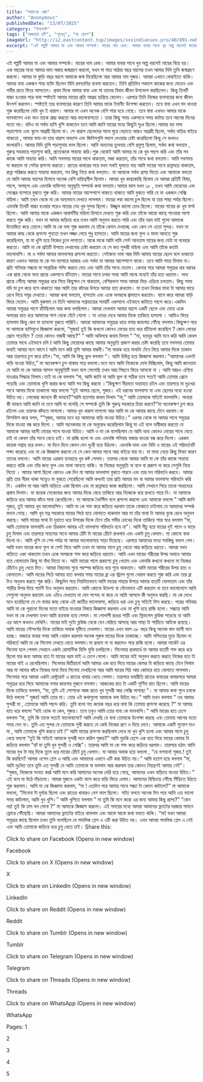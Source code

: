 ```yaml
---
title: "সন্তানের প্রেম"
author: "Anonymous"
publishedDate: "13/07/2025"
category: "ইনসেস্ট"
tags: ["অজাচার চটি", "গৃহবধূ", "মা ছেলে"]
imageUrl: "http://i2.eastcontent.top/images/xxxindiansex.pro/40/891-neha.jpg"
excerpt: "এই গল্পটি আমার মা এবং আমার সম্পর্কে। মায়ের নাম রেখা। আমার বাবার সাথে খুব অল্প বয়সেই মায়ের বিয়ে হয়। এক বছরের মধ্যে আমার দাদা অজয় জন্মগ্রহণ করলো, যখন মা মাত্র আঠার বছর বয়সের তখন আমার দিদি তুলি জন্মগ্..."
---
```


এই গল্পটি আমার মা এবং আমার সম্পর্কে। মায়ের নাম রেখা। আমার বাবার সাথে খুব অল্প বয়সেই মায়ের বিয়ে হয়। এক বছরের মধ্যে আমার দাদা অজয় জন্মগ্রহণ করলো, যখন মা মাত্র আঠার বছর বয়সের তখন আমার দিদি তুলি জন্মগ্রহণ করলো। আমার মা কুড়ি বছর বয়সে আমাকে জন্ম দিয়েছিলো আর আমার নাম সুজয়। আমরা এখানে বোম্বাইতে থাকি।আমার বাবা একজন শান্ত ব্যক্তি ছিলেন যিনি রফতানির ব্যবসা করতেন। তিনি প্রতিদিন সকালে কাজের জন্য যেতেন এবং গভীর রাতে ফিরে আসতেন। প্রথম দিকে আমার বাবা এবং মা তাদের বিবাহ জীবন উপভোগ করছিলেন। কিন্তু তিনটি বাচ্চা হওয়ার পরে বাবা স্পষ্টতই আমার মায়ের প্রতি আগ্রহ হারিয়ে ফেলেন। এরপরে তিনি নিজের ব্যবসায়ের জন্য জীবন উৎসর্গ করলেন। স্পষ্টতই তার ব্যবসায়ের কারণে তিনি আমার মাকে ইদানীং উপেক্ষা করতেন। তবে বাবা এখন মদ খাওয়া শুরু করেছিলো যেটা খুব ই খারাপ। আমার মা এখন অনেক বেশি শান্ত হয়ে গেছে। তবে বাবা এখনও আমার মাকে ভালবাসেন এবং মাও তাকে শ্রদ্ধা করতো আর ভালোবাসতো । তারা কিছু সময় একসাথে সময় কাটায় তবে আগের দিনের মতো নয়। যদিও মা সর্বদা হাসি খুশি থাকতেন তবে আমি জানি মায়ের মধ্যে কিছুটা দুঃখ ছিলো।আমার বড় দাদা পড়াশোনা এবং স্কুলে আগ্রহী ছিলো না। সে খারাপ ছেলেদের সাথে ঘুরে বেড়াতে আরও আগ্রহী ছিলো, সর্বদা বাড়ির বাইরে থাকতো , আমার বাবা-মা তার খারাপ অভ্যাস এবং জিনিসগুলি বদলে দেওয়ার চেষ্টা করেছিলো কিন্তু সে কখনও বদলায়নি। আমার দিদি তুলি পড়াশুনায় ভাল ছিলো। আমি অন্যদের তুলনায় বেশি প্রফুল্ল ছিলাম, সর্বদা কথা বলতাম , গুরুত্ব সহকারে পড়াশুনা করি, প্রত্যেককে সাহায্য করি।শুরু থেকেই আমি আমার মা কে খুব পছন্দ করি এবং তাঁর সব কাজে আমি সাহায্য করি। আমি সবসময় মায়ের সাথে থাকতাম, মজা করতাম, তাঁর সাথে কথা বলতাম। আমি সবসময় যা করতাম মা সেটার প্রশংসা করতো। রাতের খাবারের পরে যখন সবাই ঘুমাতে যায় আমি মায়ের সাথে রান্নাঘরে থাকতাম, রান্না পরিষ্কার করতে সাহায্য করতাম, সব কিছু নিয়ে কথা বলতাম। মা আমাকে সর্বদা প্রশয় দিতো এবং আমাকে বলতো যে আমি আমার বয়সের হিসাবে অনেক বেশি দায়িত্বশীল ছিলাম। আমরা খুব কাছাকাছি ছিলাম যে আমরা প্রতিটি বিষয়, পছন্দ, অপছন্দ এবং এমনকি ব্যক্তিগত অনুভূতি সম্পর্কে কথা বলতাম।আমার বয়স যখন ১৮ , তখন আমি মেয়েদের এবং সেক্সের ব্যাপারে বুঝতে শুরু করি। আমার মায়ের আশেপাশে থাকতে থাকতে আমি বুঝতে পারি যে মা একজন সেক্সি মহিলা। আমি তখন থেকে মা কে অন্যভাবে দেখতে লাগলাম। মায়ের লম্বা কালো চুল ছিলো যা তার পাছা পর্যন্ত ছিলো। এমনকি তিনটি বাচ্চা হওয়ার পরেও মায়ের দেহ খুব সুন্দর ছিলো। উজ্জ্বল কালো চোখ ছিলো। মায়ের গায়ের রং খুব ফর্সা ছিলো। আমি আমার মাকে একজন আকর্ষণীয় মহিলা হিসাবে দেখতে শুরু করি এবং তাঁকে আরো কাছে পাওয়ার আশা করতে শুরু করি। যখন মা আমায় জড়িয়ে ধরে তখন আমি অনুভব করতে পারি এবং তাঁর নরম মাই গুলো আমাকে উত্তেজিত করে তোলে।আমি মা কে বলা শুরু করলাম যে তাঁকে কেমন দেখাচ্ছে এবং কেন সে এতো সুন্দর। যখন মা আমার কাছ থেকে প্রশংসা শুনতো তখন লজ্জা পেয়ে শুধু হাসতো। আমি মায়ের জন্য ফুল ও মালা আনতে শুরু করেছিলাম, যা মা খুশি হয়ে নিজের চুলে লাগতো। মাঝে মাঝে আমি দামি সেন্ট আনতাম মায়ের জন্য যেটা মা ব্যবহার করতো। আমি মা কে প্রতিটি উপায়ে দেখানোর চেষ্টা করতাম যে সে কত সুন্দরী মহিলা এবং আমি তাঁকে কতটা ভালোবাসি। মা ও সর্বদা আমার ভালবাসার প্রশংসা করতো। সেইজন্য দাদা আর দিদি আমায় মায়ের ছেলে বলে ডাকতো কারণ এখনও আমার মা কে সব ব্যাপারে দরকার এবং সর্বদা মা আমার আশেপাশে থাকে। তবে আমি পাত্তা দিলাম না।
প্রতি শনিবার সন্ধ্যায় মা সাপ্তাহিক শপিং করতে যেত এবং আমি তাঁর সাথে যেতাম। কেনার পরে আমরা সমুদ্রের ধার বরাবর এক প্রান্ত থেকে অন্য প্রান্তে একসাথে হাঁটতাম। মায়ের সাথে চলার সময় আমি মাঝে মধ্যেই তাঁর হাত ধরতাম। অন্য প্রান্তে পৌঁছে আমরা সমুদ্রের ধরে গিয়ে কিছুক্ষন সে থাকতাম, বেশিরভাগ সময় আমরা ভিড় এড়িয়ে চলতাম। কিছু সময় যদি মা চুপ করে বসে থাকতো আর আমি তার কাঁধের উপরে আমার হাত রাখতাম। মা তখন নিজের মাথা টা আমার ঘাড়ে রেখে দিয়ে সমুদ্র দেখতো। আমরা কথা বলতাম, হাসতাম এবং একে অপরকে জ্বালাতন করতাম। বাসে করে আমরা বাড়ি ফিরে যেতাম। আমি বুঝলাম যে তিনি আমাদের সপ্তাহান্তের সময়টি একসাথে এইভাবে কাটাতে পছন্দ করে।একদিন আমরা সমুদ্রের পাশে হাঁটছিলাম আর কথা বলছিলাম। আমরা দেখলাম আমার বয়সে একটি ছেলে এবং মেয়ে একে অপরের হাত ধরে আমাদের পাশ থেকে হেঁটে গেলো । মা ওদের দেখে আমার দিকে তাকিয়ে হাসলো । আমিও ফিরে হাসলাম কিন্তু কেন মা হাসলো বুঝতে পারিনি। আমরা আমাদের সমুদ্রের ধারে বসার জায়গায় পৌঁছে বসলাম।কিছুক্ষণ পরে মা আমাকে হাসিমুখে জিজ্ঞাসা করলো, “সুজয়! তুই কি কখনো কোনও মেয়ের হাত ধরে হাঁটাচলা করেছিস ? কোন মেয়ের প্রেমে পড়েছিস ? তোর কোনও বান্ধবী আছে?” ” আমি অবিলম্বে জবাব দিলাম ” “মা, যতদূর আমি মনে করি আমি কেবল তোমার সাথে এইভাবে চলি I আমি কিছু মেয়েদের কাছে আমার অনুভূতি প্রকাশ করার চেষ্টা করেছি তবে সবসময় তোমার কথাই আমার মনে আসে I আমি মনে করি তুমি আমার বান্ধবী।”মা অবাক হয়ে মাথাটা টেনে নিয়ে আমার দিকে তাকাল আর তারপরে চুপ করে রইল।”মা, আমি কি কিছু ভুল বললাম “। আমি উদ্বিগ্ন হয়ে জিজ্ঞাসা করলাম।”আমাদের এখনই বাড়ি যাওয়া উচিত,” মা অনেকক্ষণ চুপ থাকার পরে বললো।মনে মনে আমি নিজেকে দোষ দিচ্ছিলাম, কিন্তু আমি জানতাম যে আমি মা কে আমার আসল অনুভূতিটি যখন বলে ফেলেছি তখন আর পিছনে ফিরে আসবো না । আমি আরও এগিয়ে যাওয়ার সিদ্ধান্ত নিলাম।তাই মা কে বললাম “মা, আমি জানি না আমি ভুল বা সঠিক তবে সত্যই আমি তোমার প্রেমে পড়েছি এবং তোমাকে খুশি করার জন্য আমি সব কিছু করবো ।”কিছুক্ষণ নীরবতা অব্যাহত রইল এবং তারপরে মা দুঃখের সাথে আমার দিকে তাকালো আর বললো “তুই আমার ছেলে, সুজয়। এই ধরনের ভালবাসা মা এবং ছেলের মধ্যে হওয়া উচিত নয়। লোকেরা জানলে কী ভাববে?”আমি হতাশায় জবাব দিলাম “মা,” আমি তোমাকে সত্যিই ভালবাসি। অন্যরা কী ভাববে আমি জানি না তবে আমি যা বলেছি সে সম্পর্কে তুমি কি গুরুত্ব সহকারে চিন্তা করবে?”মা অনেকক্ষণ চুপ করে রইলো এবং তারপর কাঁদতে লাগলো। আমার খুব খারাপ লাগলো আর আমি মা কে আমার কাছে টেনে ধরলাম।মা ফিসফিস করে বলল, “”সুজয়, আমার মনে হয় আমাদের বাড়ি যাওয়া উচিত।”
এরপর থেকে মা আমার সাথে সমুদ্রের দিকে যাওয়া বন্ধ করে দিলো । আমি অনেকবার মা কে অনুরোধ করেছিলাম কিন্তু মা এই বলে অস্বীকার করতো যে আমাকে আমার বয়সী মেয়ের সাথে যাওয়া উচিত। আমি ও মা কে বলেছিলাম যে আমি অন্য কোনও মেয়ের সাথে যেতে চাই না কেবল তাঁর সাথে যেতে চাই। মা রাজি হলো না এবং এমনকি শনিবার বাজার যাওয়া বন্ধ করে দিলো। এরকম কয়েক সপ্তাহ ধরে চলল। মা দিনে দিনে কেমন যেন দুঃখী হয়ে উঠলো। এমনকি দাদা এবং দিদি ও মায়ের এই পরিবর্তনটি লক্ষ্য করেছে এবং মা কে জিজ্ঞাসা করলো যে সে কেন আমার সাথে আর বাইরে যায় না।
মা মাথা নেড়ে কিছু মিথ্যা কারণ তাদের বললো। আমি মায়ের এরকম ব্যবহারে খুব কষ্ট পেলাম।
তারপর থেকে আবার আমি মা কে তাঁর কাজে সাহায্য করতে থাকি এবং তাঁর জন্য ফুল এবং মালা আনতে থাকি। মা নিজের অনুভূতি না বলে বা প্রকাশ না করে সেগুলি নিয়ে নিতো । আমার আশা ছিলো কোনও এক দিন মা আমার ভালবাসা বুঝতে পারবে এবং তার মন পরিবর্তন করবে। আমার প্রতি তার নীরব থাকা সত্ত্বেও মা বুঝতে পেরেছিলো আমি কখনই তার প্রতি আমার মন বা আমার ভালবাসা পরিবর্তন করি নি। একদিন মা আর আমি বাড়িতে একা ছিলাম এবং মা রান্নাঘরে কাজ করছিলো। আমি সেখানে গিয়ে তাকে সাহায্যের প্রস্তাব দিলাম। মা কয়েক সেকেন্ডের জন্য আমার দিকে স্নেহে তাকিয়ে আর নিজেকে ধরে রাখতে পারে নি। মা আমাকে জড়িয়ে ধরে আমার কাঁধে মাথা রেখেছিলো। মা আমাকে ধৈর্যশীল বলে প্রশংসা করলো এবং আমাকে বললো ” আমি জানি সুজয়, তুই আমায় খুব ভালোবাসিস।
আমি মা কে শক্ত করে জড়িয়ে ধরলাম তাকে বোঝাতে চাইলাম যে আমাদের সম্পর্ক বদলে গেছে। আমি খুব যত্ন সহকারে মায়ের পিঠে হাত বোলাতে থাকলাম আর মা তাঁর মাথা টা আমার বুকে রেখে অনুভব করছে।
আমি মায়ের মাথা টা দুহাতে ধরে উপরের দিকে টেনে তাঁর গভীর চোখের দিকে তাকিয়ে শান্ত স্বরে বললাম “মা, আমি তোমাকে ভালবাসি এবং চিরকাল আমার এই ভালবাসা পরিবর্তন হবে না”।
আমি নীচু হয়ে মায়ের দুই গালে ও ঘাড়ে চুমু দিলাম এবং তারপরে সাহসের সাথে আমার ঠোঁট টা মায়ের ঠোঁটে রাখলাম এবং একটা চুমু খেলাম। মা কোনো বাধা দিলো না। আমি খুশি যে শেষ পর্যন্ত মা আমার ভালোবাসায় সাড়া দিয়েছে।
এরপরে আমাদের মধ্যে সবকিছু বদলে গেল। আমি যখন মায়ের জন্য ফুল বা সেন্ট নিয়ে আসি তখন মা আমার গালে চুমু খেতো আর জড়িয়ে ধরতো। আমরা যখন বাড়িতে একা থাকতাম তখন একে অপরকে শক্ত করে জড়িয়ে ধরতাম। আমি এখন মায়ের শরীরের উপর অবাধে আমার হাত বোলাতাম কিন্তু মা বাঁধা দিতো না। আমি মায়ের গালে প্রকাশ্যে চুমু খেতাম এবং এমনকি কখনো কখনো মা নিজের ঠোঁটেও চুমু খেতে দিত। আমরা বিছানায় শুয়ে পরস্পর জড়িয়ে ধরে শুয়ে থাকতাম। আমি মায়ের শরীরের উপর হাত ও বোলাতাম।
আমি মায়ের পিঠে আমার হাত বলবার সময় মায়ের ব্রা এর স্ট্র্যাপ গুলো খেয়াল করতে শুরু করি এবং তার ব্রা টাও অনুভব করতে শুরু করি। কিছুদিন পরে নিয়মিতভাবে আমি মায়ের পাছার উপরে আমার হাতটি বোলাতাম এবং তাঁর শাড়ীর উপর দিয়ে প্যান্টি টাও অনুভব করতাম। আমি কোনো উদ্দেশ্য বা যৌনভাবে এটি করতাম না তবে ভালোবেসে আমি সেগুলো অনুভব করতাম এবং এটাও দেখতাম মা যেন সন্দেহ না করে যে আমি আসলে কী অনুভব করছি। মা কে দেখে মনে হয়েছিলো যে সে বাবার কাছ থেকে এই জাতীয় ভালোবাসা, জড়িয়ে ধরা এবং চুমু সত্যিই মিস করছে।
পরের শনিবার আমি মা কে পুরানো দিনের মতো বাইরে যাওয়ার বিষয়ে জিজ্ঞাসা করলাম এবং মা খুশি হয়ে রাজি হলো। সন্ধ্যায় আমি যখন মা কে দেখলাম তখন আমি হতবাক হয়ে গেলাম। মা গোলাপী রঙের শাড়ী এবং স্লিভলেস ব্লাউজ পড়েছে যা আমি এর আগে কখনও দেখিনি। মায়ের মাই দুটো ব্লাউজ থেকে যেন বেরিয়ে আসছে আর পাছা টা শাড়ীতে আটকে রয়েছে। আমি মায়ের সৌন্দর্যের দিকে তাকিয়ে অবাক দৃষ্টিতে দেখলাম। মায়ের এখন বয়স ৩৮ বছর কিন্তু অনেক কম বয়সী মনে হচ্ছে। বাজারে যাবার সময় আমি খেয়াল করলাম অনেক পুরুষ মায়ের দিকে তাকাচ্ছে।
আমি শপিংয়ের মুডে ছিলাম না পরিবর্তে আমি মা কে সিনেমা দেখতে যেতে বললাম।মা প্রথমে না না করলেও পরে রাজি হলো। আমরা মার্কেট এর সিনেমা হলে গেলাম সেখানে একটা রোমান্টিক হিন্দি মুভি চলছিলো। সিনেমার প্রথমার্ধে মা আমার হাতটি শক্ত করে ধরে ছিলো যার জন্য আমার হাত টা মায়ের নরম মাই এ চেপে গেলো। আমি মায়ের মাই অনুভব করতে করতে নিজের হাত টা মায়ের থাই এ রেখেছিলাম। সিনেমার দ্বিতীয়ার্ধে আমি আমার এক হাত দিয়ে মায়ের কোমর টা জড়িয়ে কাছে টেনে নিলাম আর মা আমার কাঁধে নিজের মাথা দিয়ে সিনেমা দেখছিলো আর আমি মায়ের পিঠ আর কোমরে হাত বোলাতে লাগলাম।
সিনেমার পরে আমরা একটা রেস্টুরেন্ট এ রাতের খাবার খেতে গেলাম। তারপরে যথারীতি রাতের খাবারের খাবারপরে আমরা সমুদ্রের ধরে গিয়ে আমাদের বসার জায়গায় দুজনে বসলাম। আজকের রাত টা একটি পূর্ণিমা রাত ছিলো।
আমি মায়ের দিকে তাকিয়ে বললাম, “মা, তুমি এই পোশাকে আজ রাতে খুব সুন্দরী আর সেক্সি লাগছো “। মা আমার কথা শুনে চমকে উঠে বললো ” সুজয়! আমি তোর মা। তোর এই কথাগুলো আমাকে বলা উচিত নয়।”
আমি তখন বললাম ” ওহ আমার সুন্দরী মা , তোমাকে আমি পছন্দ করি। তুমি বলো গত কয়েক বছর ধরে বাবা কি তোমায় প্রশংসা করেছে ?”
মা আমার হাত ধরে বললো “যাই হোক না কেন, সুজয়। তবে তবুও আমি তোর বাবা কে ভালবাসি।”
আমি মায়ের হাত চেপে বললাম “মা, তুমি কি তাকে সত্যই ভালোবাসো? আমি দেখছি যে বাবা তোমাকে উপেক্ষা করছে এবং তোমায় আগের মতো সময় দেন না। তুমি এত সুন্দর যে তোমাকে সুখী করতে যে কেউ নিজের প্রাণ ও দিয়ে দেবে। আমাকে একটি সুযোগ দাও মা , আমি তোমাকে খুশি করতে চাই !”
আমি মায়ের প্রশংসা করছিলাম দেখে মা খুব খুশি হলো এবং আমার গালে চুমু খেয়ে বললো “তুই কি সত্যিই আমাকে সুন্দরী মনে করিস সুজয়?” আমি মুচকি হেসে এক হাত দিয়ে মায়ের কোমর টা জড়িয়ে বললাম “হ্যাঁ মা তুমি খুব সুন্দরী ও সেক্সি”।
তারপর আমি মা কে শক্ত করে জড়িয়ে ধরলাম। তারপরে হঠাৎ আমি মায়ের মুখ টা মার্ দিকে তুলে ধরে মায়ের ঠোঁটে চুমু খেলাম।
মা আবার অবাক হয়ে বললো , “হে ভগবান! সুজয়.! তুই কি করছিস? আমরা ওপেন প্লেস এ আছি এবং আমাদের এখানে এটি করা উচিত নয়।”
আমি হতাশ হয়ে বললাম “মা, আমি দুঃখিত তবে তুমি এত সুন্দরী যে আমি তোমাকে যা বললাম আর করলাম তার কোনও নিয়ন্ত্রণই আমার নেই”।
“সুজয়, নিজেকে সংযত করI আমি মনে করি আমাদের অনেক দেরি হয়ে গেছে, আমাদের এখন বাড়িতে যাওয়া উচিত।” এই বলে মা উঠে দাঁড়ালো।
আমরা দুজনে একটা বাসে করে বাড়ি ফিরে এলাম। আমাদের বিল্ডিংয়ে পৌঁছে সিঁড়িতে উঠতে শুরু করলাম।
আমি মা কে জিজ্ঞাসা করলাম, “মা ! এতদিন পরে আমার সাথে সন্ধ্যা টা কেমন কাটালে?”
মা আমাকে বললো, “সিনেমা টা দুর্দান্ত ছিলো এবং রাতের খাবারও বেশ ভাল ছিলো। সত্যি বলতে অনেক দিন পরে আমি এত ভালো সময় কাটালাম, আমি খুব খুশি।”
আমি খুশিতে বললাম ” মা তুমি কি মনে করো এর জন্য আমার কিছু প্রাপ্য?”
“কেন নয়! তুই কি চাস বল সোনা ?” মা আমাকে জিজ্ঞাস করলো।
এই সময়ের মধ্যে আমরা আমাদের ফ্ল্যাটের দরজার সামনে ফ্লোরে পৌঁছেছি। আমরা আমাদের ফ্ল্যাটের বাইরে থামলাম এবং আস্তে আস্তে কথা বলতে থাকি।
“মা! যখন আমরা সমুদ্রের কাছে ছিলাম তখন তুমি বলেছিলে যে পাবলিক প্লেস এ এটি করা উচিত নয়। এখন আমরা পাবলিক প্লেস এ নেই এবং আমি তোমাকে জড়িয়ে ধরে চুমু খেতে চাই।
Share this:


Click to share on Facebook (Opens in new window)


Facebook




Click to share on X (Opens in new window)


X




Click to share on LinkedIn (Opens in new window)


LinkedIn




Click to share on Reddit (Opens in new window)


Reddit




Click to share on Tumblr (Opens in new window)


Tumblr




Click to share on Telegram (Opens in new window)


Telegram




Click to share on Threads (Opens in new window)


Threads




Click to share on WhatsApp (Opens in new window)


WhatsApp


Pages: 
1
 
2
 
3
 
4
 
5
